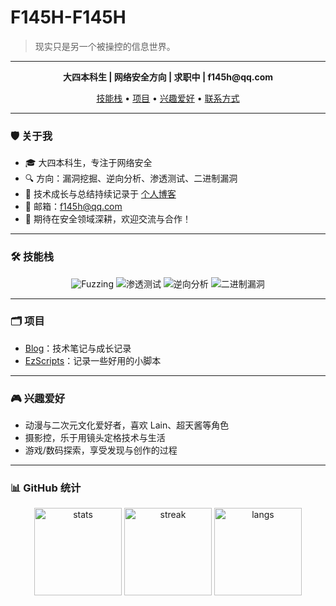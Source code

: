 # F145H-F145H

> 现实只是另一个被操控的信息世界。

---

<p align="center">
  <b>大四本科生 | 网络安全方向 | 求职中 | f145h@qq.com </b>
</p>

<p align="center">
  <a href="#-技能栈">技能栈</a> •
  <a href="#-项目">项目</a> •
  <a href="#-兴趣爱好">兴趣爱好</a> •
  <a href="#-联系方式">联系方式</a>
</p>

---

### 🛡️ 关于我

- 🎓 大四本科生，专注于网络安全
- 🔍 方向：漏洞挖掘、逆向分析、渗透测试、二进制漏洞
- 📝 技术成长与总结持续记录于 [个人博客](https://github.com/F145H-F145H/Blog)
- 📧 邮箱：f145h@qq.com
- 🚀 期待在安全领域深耕，欢迎交流与合作！

---

### 🛠️ 技能栈

<div align="center">

  <img src="https://img.shields.io/badge/Fuzzing-紫色?style=for-the-badge" alt="Fuzzing"/>
  <img src="https://img.shields.io/badge/渗透测试-橙色?style=for-the-badge" alt="渗透测试"/>
  <img src="https://img.shields.io/badge/逆向分析-绿色?style=for-the-badge" alt="逆向分析"/>
  <img src="https://img.shields.io/badge/二进制漏洞-红色?style=for-the-badge" alt="二进制漏洞"/>

</div>

---

### 🗂️ 项目

- [Blog](https://github.com/F145H-F145H/Blog)：技术笔记与成长记录
- [EzScripts](https://github.com/F145H-F145H/EzScripts)：记录一些好用的小脚本

---

### 🎮 兴趣爱好

- 动漫与二次元文化爱好者，喜欢 Lain、超天酱等角色
- 摄影控，乐于用镜头定格技术与生活
- 游戏/数码探索，享受发现与创作的过程

---

### 📊 GitHub 统计

<div align="center">

  <img src="https://github-readme-stats.vercel.app/api?username=F145H-F145H&show_icons=true&theme=default&hide_title=true&hide_rank=true&hide_border=true" height="140" alt="stats">
  <img src="https://github-readme-streak-stats.herokuapp.com/?user=F145H-F145H&theme=default&hide_border=true" height="140" alt="streak">
  <img src="https://github-readme-stats.vercel.app/api/top-langs/?username=F145H-F145H&layout=compact&theme=default&hide_border=true" height="140" alt="langs">

</div>

